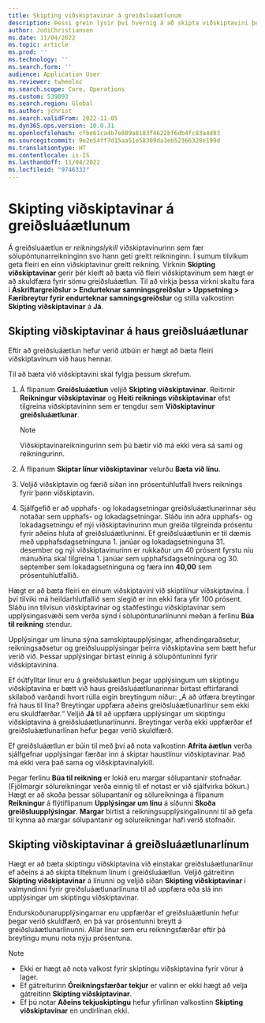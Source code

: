 ```yaml
---
title: Skipting viðskiptavinar á greiðsluáætlunum
description: Þessi grein lýsir því hvernig á að skipta viðskiptavini þegar áskriftargreiðsla er notuð.
author: JodiChristiansen
ms.date: 11/04/2022
ms.topic: article
ms.prod: ''
ms.technology: ''
ms.search.form: ''
audience: Application User
ms.reviewer: twheeloc
ms.search.scope: Core, Operations
ms.custom: 539093
ms.search.region: Global
ms.author: jchrist
ms.search.validFrom: 2022-11-05
ms.dyn365.ops.version: 10.0.31
ms.openlocfilehash: cfbe61ca4b7e809a8183f4622bf6db4fc83a4d83
ms.sourcegitcommit: 9e2e54ff7d15aa51e58309da3eb52366328e199d
ms.translationtype: HT
ms.contentlocale: is-IS
ms.lasthandoff: 11/04/2022
ms.locfileid: "9746332"
---
```

# <a name="customer-split-on-billing-schedules"></a>Skipting viðskiptavinar á greiðsluáætlunum

Á greiðsluáætlun er *reikningslykill* viðskiptavinurinn sem fær sölupöntunarreikninginn svo hann geti greitt reikninginn. Í sumum tilvikum geta fleiri en einn viðskiptavinur greitt reikning. Virknin **Skipting viðskiptavinar** gerir þér kleift að bæta við fleiri viðskiptavinum sem hægt er að skuldfæra fyrir sömu greiðsluáætlun. Til að virkja þessa virkni skaltu fara í **Áskriftargreiðslur \> Endurteknar samningsgreiðslur \> Uppsetning \> Færibreytur fyrir endurteknar samningsgreiðslur** og stilla valkostinn **Skipting viðskiptavinar** á **Já**.

## <a name="customer-split-on-the-billing-schedule-header"></a>Skipting viðskiptavinar á haus greiðsluáætlunar

Eftir að greiðsluáætlun hefur verið útbúin er hægt að bæta fleiri viðskiptavinum við haus hennar.

Til að bæta við viðskiptavini skal fylgja þessum skrefum.

1. Á flipanum **Greiðsluáætlun** veljið **Skipting viðskiptavinar**. Reitirnir **Reikningur viðskiptavinar** og **Heiti reiknings viðskiptavinar** efst tilgreina viðskiptavininn sem er tengdur sem **Viðskiptavinur greiðsluáætlunar**.

    > [!NOTE]
    > Viðskiptavinareikningurinn sem þú bætir við má ekki vera sá sami og reikningurinn.

2. Á flipanum **Skiptar línur viðskiptavinar** velurðu **Bæta við línu**.
3. Veljið viðskiptavin og færið síðan inn prósentuhlutfall hvers reiknings fyrir þann viðskiptavin.
4. Sjálfgefið er að upphafs- og lokadagsetningar greiðsluáætlunarinnar séu notaðar sem upphafs- og lokadagsetningar. Sláðu inn aðra upphafs- og lokadagsetningu ef nýi viðskiptavinurinn mun greiða tilgreinda prósentu fyrir aðeins hluta af greiðsluáætluninni. Ef greiðsluáætlunin er til dæmis með upphafsdagsetninguna 1. janúar og lokadagsetninguna 31. desember og nýi viðskiptavinurinn er rukkaður um 40 prósent fyrstu níu mánuðina skal tilgreina 1. janúar sem upphafsdagsetninguna og 30. september sem lokadagsetninguna og færa inn **40,00** sem prósentuhlutfallið.

Hægt er að bæta fleiri en einum viðskiptavini við skiptilínur viðskiptavina. Í því tilviki má heildarhlutfallið sem slegið er inn ekki fara yfir 100 prósent. Sláðu inn tilvísun viðskiptavinar og staðfestingu viðskiptavinar sem upplýsingasvæði sem verða sýnd í sölupöntunarlínunni meðan á ferlinu **Búa til reikning** stendur.

Upplýsingar um línuna sýna samskiptaupplýsingar, afhendingaraðsetur, reikningsaðsetur og greiðsluupplýsingar þeirra viðskiptavina sem bætt hefur verið við. Þessar upplýsingar birtast einnig á sölupöntuninni fyrir viðskiptavinina.

Ef óútfylltar línur eru á greiðsluáætlun þegar upplýsingum um skiptingu viðskiptavina er bætt við haus greiðsluáætlunarinnar birtast eftirfarandi skilaboð varðandi hvort rúlla eigin breytingum niður: „Á að útfæra breytingar frá haus til lína? Breytingar uppfæra aðeins greiðsluáætlunarlínur sem ekki eru skuldfærðar.“ Veljið **Já** til að uppfæra upplýsingar um skiptingu viðskiptavina á greiðsluáætlunarlínunni. Breytingar verða ekki uppfærðar ef greiðsluáætlunarlínan hefur þegar verið skuldfærð.

Ef greiðsluáætlun er búin til með því að nota valkostinn **Afrita áætlun** verða sjálfgefnar upplýsingar færðar inn á skiptar haustlínur viðskiptavinar. Það má ekki vera það sama og viðskiptavinalykill.

Þegar ferlinu **Búa til reikning** er lokið eru margar sölupantanir stofnaðar. (Fjölmargir sölureikningar verða einnig til ef notast er við sjálfvirka bókun.) Hægt er að skoða þessar sölupantanir og sölureikninga á flipanum **Reikningur** á flýtiflipanum **Upplýsingar um línu** á síðunni **Skoða greiðsluupplýsingar**. **Margar** birtist á reikningsupplýsingalínunni til að gefa til kynna að margar sölupantanir og sölureikningar hafi verið stofnaðir.

## <a name="customer-split-on-billing-schedule-lines"></a>Skipting viðskiptavinar á greiðsluáætlunarlínum

Hægt er að bæta skiptingu viðskiptavina við einstakar greiðsluáætlunarlínur ef aðeins á að skipta tilteknum línum í greiðsluáætlun. Veljið gátreitinn **Skipting viðskiptavinar** á línunni og veljið síðan **Skipting viðskiptavinar** í valmyndinni fyrir greiðsluáætlunarlínuna til að uppfæra eða slá inn upplýsingar um skiptingu viðskiptavinar.

Endurskoðunarupplýsingarnar eru uppfærðar ef greiðsluáætlunin hefur þegar verið skuldfærð, en þá var prósentunni breytt á greiðsluáætlunarlínunni. Allar línur sem eru reikningsfærðar eftir þá breytingu munu nota nýju prósentuna.

> [!NOTE]
> - Ekki er hægt að nota valkost fyrir skiptingu viðskiptavina fyrir vörur á lager.
> - Ef gátreiturinn **Óreikningsfærðar tekjur** er valinn er ekki hægt að velja gátreitinn **Skipting viðskiptavinar**.
> - Ef þú notar **Aðeins tekjuskiptingu** hefur yfirlínan valkostinn **Skipting viðskiptavinar** en undirlínan ekki.
